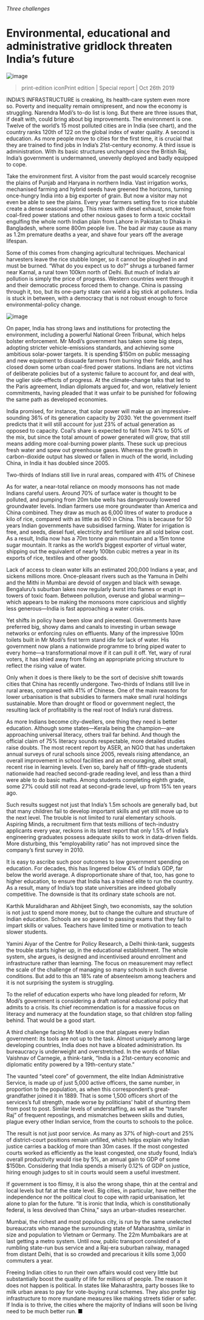 ###### Three challenges
# Environmental, educational and administrative gridlock threaten India’s future 
![image](images/20191026_SRP024_0.jpg) 
> print-edition iconPrint edition | Special report | Oct 26th 2019 
INDIA’S INFRASTRUCTURE is creaking, its health-care system even more so. Poverty and inequality remain omnipresent, and now the economy is struggling. Narendra Modi’s to-do list is long. But there are three issues that, if dealt with, could bring about big improvements. The environment is one. Twelve of the world’s 15 most polluted cities are in India (see chart), and the country ranks 120th of 122 on the global index of water quality. A second is education. As more people move to cities for the first time, it is crucial that they are trained to find jobs in India’s 21st-century economy. A third issue is administration. With its basic structures unchanged since the British Raj, India’s government is undermanned, unevenly deployed and badly equipped to cope. 
Take the environment first. A visitor from the past would scarcely recognise the plains of Punjab and Haryana in northern India. Vast irrigation works, mechanised farming and hybrid seeds have greened the horizons, turning once-hungry India into a big exporter of grain. But now a visitor may not even be able to see the plains. Every year farmers setting fire to rice stubble create a dense seasonal smog. This mixes with diesel exhaust, smoke from coal-fired power stations and other noxious gases to form a toxic cocktail engulfing the whole north Indian plain from Lahore in Pakistan to Dhaka in Bangladesh, where some 800m people live. The bad air may cause as many as 1.2m premature deaths a year, and shave four years off the average lifespan. 
Some of this comes from changing agricultural techniques. Mechanical harvesters leave the rice stubble longer, so it cannot be ploughed in and must be burned. “What do you expect us to do?” shrugs a turbaned farmer near Karnal, a rural town 100km north of Delhi. But much of India’s air pollution is simply the price of progress. Western countries went through it and their democratic process forced them to change. China is passing through it, too, but its one-party state can wield a big stick at polluters. India is stuck in between, with a democracy that is not robust enough to force environmental-policy change. 
![image](images/20191026_SRC932.png) 
On paper, India has strong laws and institutions for protecting the environment, including a powerful National Green Tribunal, which helps bolster enforcement. Mr Modi’s government has taken some big steps, adopting stricter vehicle-emissions standards, and achieving some ambitious solar-power targets. It is spending $150m on public messaging and new equipment to dissuade farmers from burning their fields, and has closed down some urban coal-fired power stations. Indians are not victims of deliberate policies but of a systemic failure to account for, and deal with, the uglier side-effects of progress. At the climate-change talks that led to the Paris agreement, Indian diplomats argued for, and won, relatively lenient commitments, having pleaded that it was unfair to be punished for following the same path as developed economies. 
India promised, for instance, that solar power will make up an impressive-sounding 36% of its generation capacity by 2030. Yet the government itself predicts that it will still account for just 23% of actual generation as opposed to capacity. Coal’s share is expected to fall from 74% to 50% of the mix, but since the total amount of power generated will grow, that still means adding more coal-burning power plants. These suck up precious fresh water and spew out greenhouse gases. Whereas the growth in carbon-dioxide output has slowed or fallen in much of the world, including China, in India it has doubled since 2005. 
Two-thirds of Indians still live in rural areas, compared with 41% of Chinese 
As for water, a near-total reliance on moody monsoons has not made Indians careful users. Around 70% of surface water is thought to be polluted, and pumping from 20m tube wells has dangerously lowered groundwater levels. Indian farmers use more groundwater than America and China combined. They draw as much as 6,000 litres of water to produce a kilo of rice, compared with as little as 600 in China. This is because for 50 years Indian governments have subsidised farming. Water for irrigation is free, and seeds, diesel fuel, electricity and fertiliser are all sold below cost. As a result, India now has a 70m tonne grain mountain and a 15m tonne sugar mountain. It ranks as the world’s biggest exporter of virtual water, shipping out the equivalent of nearly 100bn cubic metres a year in its exports of rice, textiles and other goods. 
Lack of access to clean water kills an estimated 200,000 Indians a year, and sickens millions more. Once-pleasant rivers such as the Yamuna in Delhi and the Mithi in Mumbai are devoid of oxygen and black with sewage. Bengaluru’s suburban lakes now regularly burst into flames or erupt in towers of toxic foam. Between pollution, overuse and global warming—which appears to be making the monsoons more capricious and slightly less generous—India is fast approaching a water crisis. 
Yet shifts in policy have been slow and piecemeal. Governments have preferred big, showy dams and canals to investing in urban sewage networks or enforcing rules on effluents. Many of the impressive 100m toilets built in Mr Modi’s first term stand idle for lack of water. His government now plans a nationwide programme to bring piped water to every home—a transformational move if it can pull it off. Yet, wary of rural voters, it has shied away from fixing an appropriate pricing structure to reflect the rising value of water. 
Only when it does is there likely to be the sort of decisive shift towards cities that China has recently undergone. Two-thirds of Indians still live in rural areas, compared with 41% of Chinese. One of the main reasons for lower urbanisation is that subsidies to farmers make small rural holdings sustainable. More than drought or flood or government neglect, the resulting lack of profitability is the real root of India’s rural distress. 
As more Indians become city-dwellers, one thing they need is better education. Although some states—Kerala being the champion—are approaching universal literacy, others trail far behind. And though the official claim of 75% literacy sounds respectable, more detailed studies raise doubts. The most recent report by ASER, an NGO that has undertaken annual surveys of rural schools since 2005, reveals rising attendance, an overall improvement in school facilities and an encouraging, albeit small, recent rise in learning levels. Even so, barely half of fifth-grade students nationwide had reached second-grade reading level, and less than a third were able to do basic maths. Among students completing eighth grade, some 27% could still not read at second-grade level, up from 15% ten years ago. 
Such results suggest not just that India’s 1.5m schools are generally bad, but that many children fail to develop important skills and yet still move up to the next level. The trouble is not limited to rural elementary schools. Aspiring Minds, a recruitment firm that tests millions of tech-industry applicants every year, reckons in its latest report that only 1.5% of India’s engineering graduates possess adequate skills to work in data-driven fields. More disturbing, this “employability ratio” has not improved since the company’s first survey in 2010. 
It is easy to ascribe such poor outcomes to low government spending on education. For decades, this has lingered below 4% of India’s GDP, far below the world average. A disproportionate share of that, too, has gone to higher education, to ensure that India has a trained elite to run the country. As a result, many of India’s top state universities are indeed globally competitive. The downside is that its ordinary state schools are not. 
Karthik Muralidharan and Abhijeet Singh, two economists, say the solution is not just to spend more money, but to change the culture and structure of Indian education. Schools are so geared to passing exams that they fail to impart skills or values. Teachers have limited time or motivation to teach slower students. 
Yamini Aiyar of the Centre for Policy Research, a Delhi think-tank, suggests the trouble starts higher up, in the educational establishment. The whole system, she argues, is designed and incentivised around enrolment and infrastructure rather than learning. The focus on measurement may reflect the scale of the challenge of managing so many schools in such diverse conditions. But add to this an 18% rate of absenteeism among teachers and it is not surprising the system is struggling. 
To the relief of education experts who have long pleaded for reform, Mr Modi’s government is considering a draft national educational policy that admits to a crisis. Its chief recommendation is for a massive focus on literacy and numeracy at the foundation stage, so that children stop falling behind. That would be a good start. 
A third challenge facing Mr Modi is one that plagues every Indian government: its tools are not up to the task. Almost uniquely among large developing countries, India does not have a bloated administration. Its bureaucracy is underweight and overstretched. In the words of Milan Vaishnav of Carnegie, a think-tank, “India is a 21st-century economic and diplomatic entity powered by a 19th-century state.” 
The vaunted “steel core” of government, the elite Indian Administrative Service, is made up of just 5,000 active officers, the same number, in proportion to the population, as when this correspondent’s great-grandfather joined it in 1889. That is some 1,500 officers short of the services’s full strength, made worse by politicians’ habit of shunting them from post to post. Similar levels of understaffing, as well as the “transfer Raj” of frequent repostings, and mismatches between skills and duties, plague every other Indian service, from the courts to schools to the police. 
The result is not just poor service. As many as 37% of high-court and 25% of district-court positions remain unfilled, which helps explain why Indian justice carries a backlog of more than 30m cases. If the most congested courts worked as efficiently as the least congested, one study found, India’s overall productivity would rise by 5%, an annual gain to GDP of some $150bn. Considering that India spends a miserly 0.12% of GDP on justice, hiring enough judges to sit in courts would seem a useful investment. 
If government is too flimsy, it is also the wrong shape, thin at the central and local levels but fat at the state level. Big cities, in particular, have neither the independence nor the political clout to cope with rapid urbanisation, let alone to plan for the future. “It is ironic that India, which is constitutionally federal, is less devolved than China,” says an urban-studies researcher. 
Mumbai, the richest and most populous city, is run by the same unelected bureaucrats who manage the surrounding state of Maharashtra, similar in size and population to Vietnam or Germany. The 22m Mumbaikars are at last getting a metro system. Until now, public transport consisted of a rumbling state-run bus service and a Raj-era suburban railway, managed from distant Delhi, that is so crowded and precarious it kills some 3,000 commuters a year. 
Freeing Indian cities to run their own affairs would cost very little but substantially boost the quality of life for millions of people. The reason it does not happen is political. In states like Maharashtra, party bosses like to milk urban areas to pay for vote-buying rural schemes. They also prefer big infrastructure to more mundane measures like making streets tidier or safer. If India is to thrive, the cities where the majority of Indians will soon be living need to be much better run. ■ 
